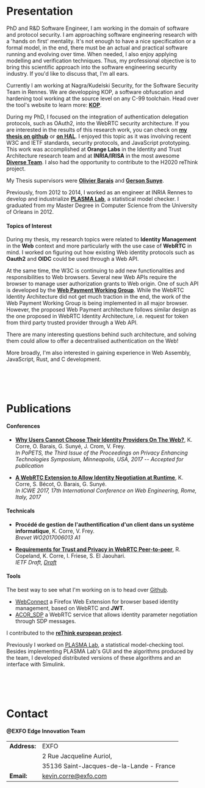 # Presentation

PhD and R&D Software Engineer, I am working in the domain of software and protocol security.
I am approaching software engineering research with a 'hands on first' mentality.
It's not enough to have a nice specification or a formal model, in the end, there must be an actual and practical software running and evolving over time.
When needed, I also enjoy applying modelling and verification techniques.
Thus, my professional objective is to bring this scientific approach into the software engineering security industry.
If you'd like to discuss that, I'm all ears. 

Currently I am working at Nagra/Kudelski Security, for the Software Security Team in Rennes. We are developping KOP, a software obfuscation and hardening tool working at the source level on any C-99 toolchain. Head over the tool's website to learn more: **[KOP](https://edsisecurity.com/kop)**.

During my PhD, I focused on the integration of authentication delegation protocols, such as OAuth2, into the WebRTC security architecture.
If you are interested in the results of this research work, you can check on **[my thesis on github](https://github.com/Sparika/PHD)** or **[on HAL](https://hal.archives-ouvertes.fr/tel-01943728)**.
I enjoyed this topic as it was involving recent W3C and IETF standards, security protocols, and JavaScript prototyping. 
This work was accomplished at **Orange Labs** in the Identity and Trust Architecture research team and at **INRIA/IRISA** in the most awesome **[Diverse Team](http://diverse.irisa.fr/)**.
I also had the opportunity to contribute to the H2020 reThink project.

My Thesis supervisors were **[Olivier Barais](http://olivier.barais.fr/)**
and **[Gerson Sunye](http://www.irisa.fr/triskell/members/gerson.sunye/index_html?set_language=en)**.

Previously, from 2012 to 2014, I worked as an engineer at INRIA Rennes to develop and industrialize **[PLASMA Lab](https://project.inria.fr/plasma-lab/)**, a statistical model checker.
I graduated from my Master Degree in Computer Science from the University of Orleans in 2012.

#### Topics of Interest
During my thesis, my research topics were related to **Identity Management** in the **Web** context and more particularly with the use case of **WebRTC** in mind.
I worked on figuring out how existing Web identity protocols such as **Oauth2** and **OIDC** could be used through a Web API.

At the same time, the W3C is continuing to add new functionalities and responsibilities to Web browsers.
Several new Web APIs require the browser to manage user authorization grants to Web origin.
One of such API is developed by the **[Web Payment Working Group](https://www.w3.org/Payments/WG/)**.
While the WebRTC Identity Architecture did not get much traction in the end, the work of the Web Payment Working Group is being implemented in all major browser.
However, the proposed Web Payment architecture follows similar design as the one proposed in WebRTC Identity Architecture, i.e. request for token from third party trusted provider through a Web API.

There are many interesting questions behind such architecture, and solving them could allow to offer a decentralised authentication on the Web!


More broadly, I'm also interested in gaining experience in Web Assembly, JavaScript, Rust, and C development. 


<br/><br/><br/>


# <a name="Publications"></a> Publications
#### Conferences
* **[Why Users Cannot Choose Their Identity Providers On The Web?](https://hal.archives-ouvertes.fr/hal-01611048/)**, K. Corre, O. Barais, G. Sunyé, J. Crom, V. Frey.<br/>
<em>In PoPETS, the Third Issue of the Proceedings on Privacy Enhancing Technologies Symposium, Minneapolis, USA, 2017 -- Accepted for publication</em>

* **[A WebRTC Extension to Allow Identity Negotiation at Runtime](https://kcorre.github.io/papers/WebRTCExtensionIdentityNegotiationRuntime.pdf)**, K. Corre, S. Bécot, O. Barais, G. Sunyé.<br/>
<em>In ICWE 2017, 17th International Conference on Web Engineering, Rome, Italy, 2017</em>

#### Technicals
* **Procédé de gestion de l'authentification d'un client dans un système informatique**, K. Corre, V. Frey.<br/>
<em>Brevet WO2017006013 A1</em>


* **[Requirements for Trust and Privacy in WebRTC Peer-to-peer](https://tools.ietf.org/html/draft-copeland-rtcweb-p2p-idp-auth-00)**, R. Copeland, K. Corre, I. Friese, S. El Jaouhari.<br/>
<em>IETF Draft, [Draft](https://tools.ietf.org/html/draft-copeland-rtcweb-p2p-idp-auth-00)</em>

#### Tools

The best way to see what I'm working on is to head over [Github](https://github.com/Sparika).

* [WebConnect](https://github.com/Sparika/WebConnect/) a Firefox Web Extension for browser based identity management, based on WebRTC and **JWT**.
* [ACOR_SDP](https://github.com/Sparika/ACOR_SDP/) a WebRTC service that allows identity parameter negotiation through SDP messages.

I contributed to the **[reThink european project](https://rethink-project.eu/)**.

Previously I worked on [PLASMA Lab](https://project.inria.fr/plasma-lab/), a statistical model-checking tool. Besides implementing PLASMA Lab's GUI and the algorithms produced by the team, I developed distributed versions of these algorithms and an interface with Simulink.

<br/><br/><br/>




# <a name="Contact"></a> Contact
#### @EXFO Edge Innovation Team

|||
| :------------- | :------------- |
| **Address:** | EXFO |
| | 2 Rue Jacqueline Auriol, |
| | 35136 Saint-Jacques-de-la-Lande - France |
| **Email:** | kevin.corre@exfo.com  |

